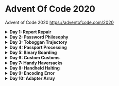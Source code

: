 # Advent Of Code 2020
Advent of Code 2020 https://adventofcode.com/2020

<details>
<summary><b>Day 1: Report Repair</b></summary>
<p>
Day 1 provides an expense report with which one must search through each entry and find the pair that total 2020. Then find the triplet that totals 2020.

```
1721
979
366
299
675
1456
```

### Part 1:
For every entry in the list, compare it with every other entry until once pair totals 2020. 

### Part 2:
Same as part 1 but check every triplet in the same manner as before.

Added in some early outs in case there was no chance of a solution for any particular pair. Additionally, the data was sorted in ascending order to speed up operations. 
</p>
</details>


<details>
<summary><b>Day 2: Password Philosophy</b></summary>
<p>
Day 2 provides a list of passwords along with some criteria for validity. Where you are given two numbers and one character. The numbers being the min and max occurrences for the given char in the respective password.

```
1-3 a: abcde
1-3 b: cdefg
2-9 c: ccccccccc
```

### Part 1:
Parse the data to extract the min, max, and special char and the password. Check the occurrences of the char in the password and verify it is within the min and max allowed.

### Part 2:
The rules change such that the numbers are now indices of where the char can occur in the password, but it can only occur in one of the two indices to be valid. For a little extra challenge, the numbers are not 0 based as is typical in programming languages. Check each index for the char and return a valid result only if one occurs.

Added in a regex version as well as built-in methods to solve.
</p>
</details>


<details>
<summary><b>Day 3: Toboggan Trajectory</b></summary>
<p>
Day 3 provides a map of trees for a given region. This region repeats the tree pattern out to the right. Each '#' indicates a tree. One must find all trees hit based on a given trajectory (slope)

```
..##....... --->
#...#...#..
.#....#..#.
..#.#...#.#
.#...##..#.
..#.##..... ...>
.#.#.#....#
.#........#
#.##...#...
#...##....#
.#..#...#.# --->
```

### Part 1:
Given a slope of (3, 1) calculate the number of tees hit - points on the path with "#".

### Part 2:
Given a number of slopes,[(1, 1), (3, 1), (5, 1), (7, 1), (1, 2)] calculate the trees hit for each slope and find the product of them all.

### Created a little gif to show part one in action
<p align="center">
<img src="https://github.com/GlassToeStudio/AdventOfCode_2020/blob/master/Day_03/AoC_day3_p1.gif" width="50%" height="50%"
</p>

</p>
</details>

<details>
<summary><b>Day 4: Passport Processing</b></summary>
<p>
Day 4 number of key:value pairs for a given set of passport data all separated by a blank line. One must parse the data and check that the required fields are present.

```
ecl:gry pid:860033327 eyr:2020 hcl:#fffffd
byr:1937 iyr:2017 cid:147 hgt:183cm

iyr:2013 ecl:amb cid:350 eyr:2023 pid:028048884
hcl:#cfa07d byr:1929

hcl:#ae17e1 iyr:2013
eyr:2024
ecl:brn pid:760753108 byr:1931
hgt:179cm

hcl:#cfa07d eyr:2025 pid:166559648
iyr:2011 ecl:brn hgt:59in
```
### Required felids (except cid)

```
byr (Birth Year)
iyr (Issue Year)
eyr (Expiration Year)
hgt (Height)
hcl (Hair Color)
ecl (Eye Color)
pid (Passport ID)
cid (Country ID)
```

### Part 1:
Break down the data in separate passports then break out each key:value pair of fields. Check that the required fields are present and count the total number of valid passports.

### Part 2:
Each field now required some data validation. Check each field against its respective criteria and find the total number of valid passports.

```
byr (Birth Year) - four digits; at least 1920 and at most 2002.
iyr (Issue Year) - four digits; at least 2010 and at most 2020.
eyr (Expiration Year) - four digits; at least 2020 and at most 2030.
hgt (Height) - a number followed by either cm or in:
If cm, the number must be at least 150 and at most 193.
If in, the number must be at least 59 and at most 76.
hcl (Hair Color) - a # followed by exactly six characters 0-9 or a-f.
ecl (Eye Color) - exactly one of: amb blu brn gry grn hzl oth.
pid (Passport ID) - a nine-digit number, including leading zeros.
cid (Country ID) - ignored, missing or not.
```
</p>
</details>


<details>
<summary><b>Day 5: Binary Boarding</b></summary>
<p>
Day 5 provides a list of instructions for calculating a row, column and seat id for a given line of input. The instructions state to perform somewhat of a binary search, in that one must continuously take either the upper or lower half of some range until a single value is left. Do this for the first 7 characters of the input, then again for the last 3 characters. The two values are then used to calculate a seat id. Once all seat ids are found, locate the seat id that is missing from the others. 

```py
BFFFBBFRRR

def get_seat_id(row, column):
    return row * 8 + column
```

### Part 1:
For every line of input, split out the first 7 and last 3 characters. Based on each value, take either the upper or lower half of a given range (128 and 8, respectively). Take these two values and calculate a seat id.

### Part 2:
For every seat id, find which one is missing from the total range of seat ids (128 * 8). However, not all seat ids are actually available, so to find the missing seat, find also that its neighbors (+1 and -1) are not missing. 

```py
if seat + 1 not in missing_seats and seat - 1 not in missing_seats:
``` 
</p>
</details>


<details>
<summary><b>Day 6: Custom Customs</b></summary>
<p>
Day 6 provides a list of groups of answers, each answer being a letter of the alphabet noting a answer of yes for one of 26 questions.

```
abc

a
b
c

ab
ac

a
a
a
a

b
```

### Part 1:
For every groups of answers, find ANY response of yes. (Union). 

### Part 2:
For every group of answers, find responses where ALL answered yes. (Intersection)


### Created some visuals of the data
#### Part 1
<p align="center">
<img src="https://github.com/GlassToeStudio/AdventOfCode_2020/blob/master/Day_06/day_6_part_1.PNG" width="100%" height="100%"
</p>

#### Part 2
<p align="center">
<img src="https://github.com/GlassToeStudio/AdventOfCode_2020/blob/master/Day_06/day_6_part_2.PNG" width="100%" height="100%"
</p>

</p>
</details>


<details>
<summary><b>Day 7: Handy Haversacks</b></summary>
<p>
Day 7

```
light red bags contain 1 bright white bag, 2 muted yellow bags.
dark orange bags contain 3 bright white bags, 4 muted yellow bags.
bright white bags contain 1 shiny gold bag.
muted yellow bags contain 2 shiny gold bags, 9 faded blue bags.
shiny gold bags contain 1 dark olive bag, 2 vibrant plum bags.
dark olive bags contain 3 faded blue bags, 4 dotted black bags.
vibrant plum bags contain 5 faded blue bags, 6 dotted black bags.
faded blue bags contain no other bags.
dotted black bags contain no other bags.
```

### Part 1:
 
### Part 2:


</p>
</details>


<details>
<summary><b>Day 8: Handheld Halting</b></summary>
<p>
Day 8 - our first VM

```
```

### Part 1:
For every groups of answers, find ANY response of yes. (Union). 

### Part 2:

### Visusal
<p align="center">
<img src="https://github.com/GlassToeStudio/AdventOfCode_2020/blob/master/Day_08/AoC_day8_vis.gif" width="100%" height="100%"
</p>

</p>
</details>


<details>
<summary><b>Day 9: Encoding Error</b></summary>
<p>
Day 9 - Window search

```
```

### Part 1:

### Part 2:

### Visusal
<p align="center">
<img src="https://github.com/GlassToeStudio/AdventOfCode_2020/blob/master/Day_09/day_09_part_1_2_square.gif" width="100%" height="100%"
</p>


</p>
</details>


<details>
<summary><b>Day 10: Adapter Array</b></summary>
<p>
Day 10 - Dynamic Programming (apparently).

```
```

### Part 1:

### Part 2:


</p>
</details>
